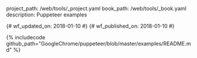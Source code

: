 project_path: /web/tools/_project.yaml
book_path: /web/tools/_book.yaml
description: Puppeteer examples

{# wf_updated_on: 2018-01-10 #}
{# wf_published_on: 2018-01-10 #}

{% includecode github_path="GoogleChrome/puppeteer/blob/master/examples/README.md" %}